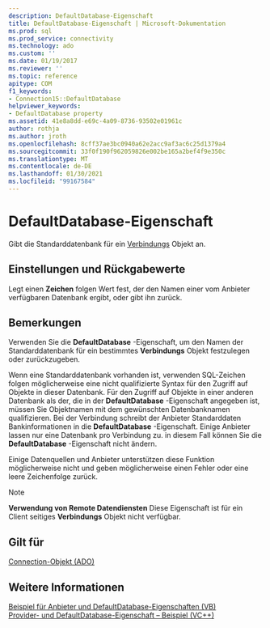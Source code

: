 ```yaml
---
description: DefaultDatabase-Eigenschaft
title: DefaultDatabase-Eigenschaft | Microsoft-Dokumentation
ms.prod: sql
ms.prod_service: connectivity
ms.technology: ado
ms.custom: ''
ms.date: 01/19/2017
ms.reviewer: ''
ms.topic: reference
apitype: COM
f1_keywords:
- Connection15::DefaultDatabase
helpviewer_keywords:
- DefaultDatabase property
ms.assetid: 41e8a8dd-e69c-4a09-8736-93502e01961c
author: rothja
ms.author: jroth
ms.openlocfilehash: 8cff37ae3bc0940a62e2acc9af3ac6c25d1379a4
ms.sourcegitcommit: 33f0f190f962059826e002be165a2bef4f9e350c
ms.translationtype: MT
ms.contentlocale: de-DE
ms.lasthandoff: 01/30/2021
ms.locfileid: "99167584"
---
```

# <a name="defaultdatabase-property"></a>DefaultDatabase-Eigenschaft
Gibt die Standarddatenbank für ein [Verbindungs](../../../ado/reference/ado-api/connection-object-ado.md) Objekt an.  
  
## <a name="settings-and-return-values"></a>Einstellungen und Rückgabewerte  
 Legt einen **Zeichen** folgen Wert fest, der den Namen einer vom Anbieter verfügbaren Datenbank ergibt, oder gibt ihn zurück.  
  
## <a name="remarks"></a>Bemerkungen  
 Verwenden Sie die **DefaultDatabase** -Eigenschaft, um den Namen der Standarddatenbank für ein bestimmtes **Verbindungs** Objekt festzulegen oder zurückzugeben.  
  
 Wenn eine Standarddatenbank vorhanden ist, verwenden SQL-Zeichen folgen möglicherweise eine nicht qualifizierte Syntax für den Zugriff auf Objekte in dieser Datenbank. Für den Zugriff auf Objekte in einer anderen Datenbank als der, die in der **DefaultDatabase** -Eigenschaft angegeben ist, müssen Sie Objektnamen mit dem gewünschten Datenbanknamen qualifizieren. Bei der Verbindung schreibt der Anbieter Standarddaten Bankinformationen in die **DefaultDatabase** -Eigenschaft. Einige Anbieter lassen nur eine Datenbank pro Verbindung zu. in diesem Fall können Sie die **DefaultDatabase** -Eigenschaft nicht ändern.  
  
 Einige Datenquellen und Anbieter unterstützen diese Funktion möglicherweise nicht und geben möglicherweise einen Fehler oder eine leere Zeichenfolge zurück.  
  
> [!NOTE]
>  **Verwendung von Remote Datendiensten** Diese Eigenschaft ist für ein Client seitiges **Verbindungs** Objekt nicht verfügbar.  
  
## <a name="applies-to"></a>Gilt für  
 [Connection-Objekt (ADO)](../../../ado/reference/ado-api/connection-object-ado.md)  
  
## <a name="see-also"></a>Weitere Informationen  
 [Beispiel für Anbieter und DefaultDatabase-Eigenschaften (VB)](../../../ado/reference/ado-api/provider-and-defaultdatabase-properties-example-vb.md)   
 [Provider- und DefaultDatabase-Eigenschaft – Beispiel (VC++)](../../../ado/reference/ado-api/provider-and-defaultdatabase-properties-example-vc.md)   
